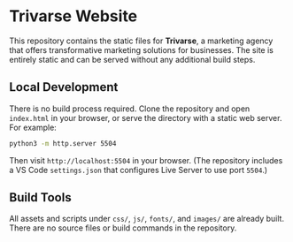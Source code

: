 # Trivarse Website

This repository contains the static files for **Trivarse**, a marketing agency that offers transformative marketing solutions for businesses. The site is entirely static and can be served without any additional build steps.

## Local Development

There is no build process required. Clone the repository and open `index.html` in your browser, or serve the directory with a static web server. For example:

```bash
python3 -m http.server 5504
```

Then visit `http://localhost:5504` in your browser. (The repository includes a VS Code `settings.json` that configures Live Server to use port `5504`.)

## Build Tools

All assets and scripts under `css/`, `js/`, `fonts/`, and `images/` are already built. There are no source files or build commands in the repository.

